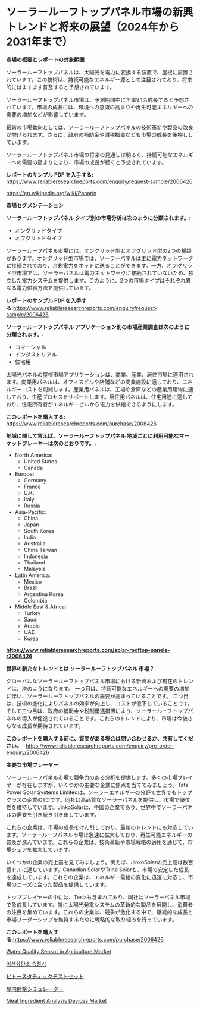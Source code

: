 <p><h1>ソーラールーフトップパネル市場の新興トレンドと将来の展望（2024年から2031年まで）</h1></p><p><strong>市場の概要とレポートの対象範囲</strong></p>
<p><p>ソーラールーフトップパネルは、太陽光を電力に変換する装置で、屋根に設置されています。この技術は、持続可能なエネルギー源として注目されており、将来的にはますます普及すると予想されています。</p><p>ソーラールーフトップパネル市場は、予測期間中に年率9.1%成長すると予想されています。市場の成長には、環境への意識の高まりや再生可能エネルギーへの需要の増加などが影響しています。</p><p>最新の市場動向としては、ソーラールーフトップパネルの技術革新や製品の改良が挙げられます。さらに、政府の補助金や減税措置なども市場の成長を後押ししています。</p><p>ソーラールーフトップパネル市場の将来の見通しは明るく、持続可能なエネルギーへの需要の高まりにより、市場の成長が続くと予想されています。</p></p>
<p><strong>レポートのサンプル PDF を入手する:</strong> <a href="https://www.reliableresearchreports.com/enquiry/request-sample/2006426">https://www.reliableresearchreports.com/enquiry/request-sample/2006426</a></p>
<p><a href="https://en.wikipedia.org/wiki/Panarin">https://en.wikipedia.org/wiki/Panarin</a></p>
<p><strong>市場セグメンテーション</strong></p>
<p><strong>ソーラールーフトップパネル タイプ別の市場分析は次のように分類されます。:</strong></p>
<p><ul><li>オングリッドタイプ</li><li>オフグリッドタイプ</li></ul></p>
<p><p>ソーラールーフパネル市場には、オングリッド型とオフグリッド型の2つの種類があります。オングリッド型市場では、ソーラーパネルは主に電力ネットワークに接続されており、余剰電力をネットに送ることができます。一方、オフグリッド型市場では、ソーラーパネルは電力ネットワークに接続されていないため、独立した電力システムを提供します。このように、2つの市場タイプはそれぞれ異なる電力供給方法を提供しています。</p></p>
<p><strong>レポートのサンプル PDF を入手する:</strong><a href="https://www.reliableresearchreports.com/enquiry/request-sample/2006426">https://www.reliableresearchreports.com/enquiry/request-sample/2006426</a></p>
<p><strong> ソーラールーフトップパネル アプリケーション別の市場産業調査は次のように分類されます。:</strong></p>
<p><ul><li>コマーシャル</li><li>インダストリアル</li><li>住宅用</li></ul></p>
<p><p>太陽光パネルの屋根市場アプリケーションは、商業、産業、居住市場に適用されます。商業用パネルは、オフィスビルや店舗などの商業施設に適しており、エネルギーコストを削減します。産業用パネルは、工場や倉庫などの産業用建物に適しており、生産プロセスをサポートします。居住用パネルは、住宅用途に適しており、住宅所有者がエネルギービルから電力を供給できるようにします。</p></p>
<p><strong>このレポートを購入する:</strong> <a href="https://www.reliableresearchreports.com/purchase/2006426">https://www.reliableresearchreports.com/purchase/2006426</a></p>
<p><strong>地域に関して言えば、ソーラールーフトップパネル 地域ごとに利用可能なマーケットプレーヤーは次のとおりです。:</strong></p>
<p><ul>
    <li>
        North America:
        <ul>
            <li>United States</li>
            <li>Canada</li>
        </ul>
    </li>
    <li>
        Europe:
        <ul>
            <li>Germany</li>
            <li>France</li>
            <li>U.K.</li>
            <li>Italy</li>
            <li>Russia</li>
        </ul>
    </li>
    <li>
        Asia-Pacific:
        <ul>
            <li>China</li>
            <li>Japan</li>
            <li>South Korea</li>
            <li>India</li>
            <li>Australia</li>
            <li>China Taiwan</li>
            <li>Indonesia</li>
            <li>Thailand</li>
            <li>Malaysia</li>
        </ul>
    </li>
    <li>
        Latin America:
        <ul>
            <li>Mexico</li>
            <li>Brazil</li>
            <li>Argentina Korea</li>
            <li>Colombia</li>
        </ul>
    </li>
    <li>
        Middle East & Africa:
        <ul>
            <li>Turkey</li>
            <li>Saudi</li>
            <li>Arabia</li>
            <li>UAE</li>
            <li>Korea</li>
        </ul>
    </li>
    </ul></p>
<p><strong><a href="https://www.reliableresearchreports.com/solar-rooftop-panels-r2006426">https://www.reliableresearchreports.com/solar-rooftop-panels-r2006426</a></strong></p>
<p><strong>世界の新たなトレンドとは ソーラールーフトップパネル 市場？</strong></p>
<p><p>グローバルなソーラールーフトップパネル市場における新興および現在のトレンドは、次のようになります。 一つ目は、持続可能なエネルギーへの需要の増加に伴い、ソーラールーフトップパネルの需要が高まっていることです。 二つ目は、技術の進化によりパネルの効率が向上し、コストが低下していることです。 そして三つ目は、政府の補助金や税制優遇措置により、ソーラールーフトップパネルの導入が促進されていることです。これらのトレンドにより、市場は今後さらなる成長が期待されています。</p></p>
<p><strong>このレポートを購入する前に、質問がある場合は問い合わせるか、共有してください。</strong>- <a href="https://www.reliableresearchreports.com/enquiry/pre-order-enquiry/2006426">https://www.reliableresearchreports.com/enquiry/pre-order-enquiry/2006426</a></p>
<p><strong>主要な市場プレーヤー</strong></p>
<p><p>ソーラールーフパネル市場で競争力のある分析を提供します。多くの市場プレイヤーが存在しますが、いくつかの主要な企業に焦点を当ててみましょう。Tata Power Solar Systems Limitedは、ソーラーエネルギーの分野で世界でもトップクラスの企業の1つです。同社は高品質なソーラーパネルを提供し、市場で優位性を維持しています。JinkoSolarは、中国の企業であり、世界中でソーラーパネルの需要を引き続き引き出しています。</p><p>これらの企業は、市場の成長をけん引しており、最新のトレンドにも対応しています。ソーラールーフパネル市場は急速に拡大しており、再生可能エネルギーの普及が進んでいます。これらの企業は、技術革新や市場戦略の適用を通じて、市場シェアを拡大しています。</p><p>いくつかの企業の売上高を見てみましょう。例えば、JinkoSolarの売上高は数百億ドルに達しています。Canadian SolarやTrina Solarも、市場で安定した成長を達成しています。これらの企業は、エネルギー需給の変化に迅速に対応し、市場のニーズに合った製品を提供しています。</p><p>トッププレイヤーの中には、Teslaも含まれており、同社はソーラーパネル市場で急成長しています。特に太陽光発電システムの革新的な製品を展開し、消費者の注目を集めています。これらの企業は、競争が激化する中で、継続的な成長と市場リーダーシップを維持するために戦略的な取り組みを行っています。</p></p>
<p><strong>このレポートを購入する:</strong><a href="https://www.reliableresearchreports.com/purchase/2006426">https://www.reliableresearchreports.com/purchase/2006426</a></p>
<p><p><a href="https://issuu.com/reportprime-2/docs/water-quality-sensor-in-agriculture-market-size-20">Water Quality Sensor in Agriculture Market</a></p><p><a href="https://github.com/shampaakter36/Market-Research-Report-List-2/blob/main/865660268630.md">이산화탄소 측정기</a></p><p><a href="https://github.com/roulaayoub-saad/Market-Research-Report-List-3/blob/main/727323953873.md">ピトースタティックテストセット</a></p><p><a href="https://github.com/zjkmgcs938405/Market-Research-Report-List-4/blob/main/981697953872.md">屋内射撃シミュレーター</a></p><p><a href="https://issuu.com/reportprime-2/docs/meat-ingredient-analysis-devices-market-size-2030.">Meat Ingredient Analysis Devices Market</a></p></p>